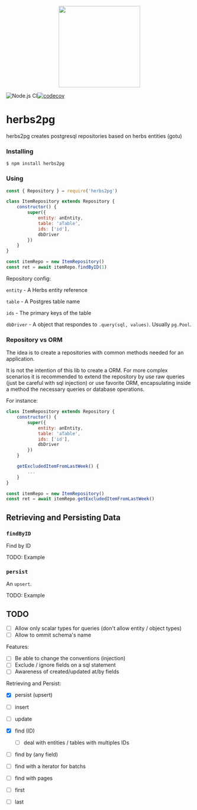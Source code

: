 <p align="center"><img src="https://raw.githubusercontent.com/herbsjs/herbs2pg/master/docs/logo.png" height="220"></p>

![Node.js CI](https://github.com/herbsjs/herbs2pg/workflows/Node.js%20CI/badge.svg?branch=master)[![codecov](https://codecov.io/gh/herbsjs/herbs2pg/branch/master/graph/badge.svg)](https://codecov.io/gh/herbsjs/herbs2pg)

# herbs2pg

herbs2pg creates postgresql repositories based on herbs entities (gotu)

### Installing
    $ npm install herbs2pg

### Using

```javascript
const { Repository } = require('herbs2pg')

class ItemRepository extends Repository {
    constructor() {
        super({
            entity: anEntity,
            table: 'aTable',
            ids: ['id'],
            dbDriver
        })
    }
}

const itemRepo = new ItemRepository()
const ret = await itemRepo.findByID(1)
```
Repository config:

`entity` - A Herbs entity reference

`table` - A Postgres table name

`ids` - The primary keys of the table

`dbDriver` - A object that respondes to `.query(sql, values)`. Usually `pg.Pool`.

### Repository vs ORM

The idea is to create a repositories with common methods needed for an application.

It is not the intention of this lib to create a ORM. For more complex scenarios it is recommended to extend the repository by use raw queries (just be careful with sql injection) or use favorite ORM, encapsulating inside a method the necessary queries or database operations.

For instance:
```javascript
class ItemRepository extends Repository {
    constructor() {
        super({
            entity: anEntity,
            table: 'aTable',
            ids: ['id'],
            dbDriver
        })
    }

    getExcludedItemFromLastWeek() {
        ...
    }
}

const itemRepo = new ItemRepository()
const ret = await itemRepo.getExcludedItemFromLastWeek()
```

## Retrieving and Persisting Data

### `findByID`
Find by ID

TODO: Example

### `persist`
An `upsert`.

TODO: Example

## TODO

- [ ] Allow only scalar types for queries (don't allow entity / object types)
- [ ] Allow to ommit schema's name

Features:
- [ ] Be able to change the conventions (injection)
- [ ] Exclude / ignore fields on a sql statement
- [ ] Awareness of created/updated at/by fields

Retrieving and Persist:
- [X] persist (upsert)
- [ ] insert
- [ ] update
- [X] find (ID)
    - [ ] deal with entities / tables with multiples IDs
- [ ] find by (any field)
- [ ] find with a iterator for batchs
- [ ] find with pages
- [ ] first
- [ ] last

